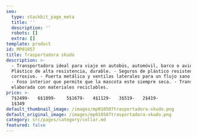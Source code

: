 ```yaml
---
seo:
  type: stackbit_page_meta
  title: ''
  description: ''
  robots: []
  extra: []
template: product
id: MP01057
title: Trasportadora skudo
description: >-
  - Transportadora ideal para viaje en autobús, automóvil, barco o avión. -
  Plástico de alta resistencia, durable. - Seguros de plástico resistente y no
  corrosivo. - Puerta metálica y ventilas laterales para un flujo sano del aire.
  - Foso interior que permite que la mascota este siempre seca. - Transportadora
  elaborada con materiales reciclables.  
price: >-
  7$2499-   6$1899-    5$1679-   4$1129-   3$519-   2$419-  
  1$349                                     
default_thumbnail_image: /images/mp010507trasportadora-skudo.png
default_original_image: /images/mp010507trasportadora-skudo.png
category: src/pages/category/collar.md
featured: false
---
```

